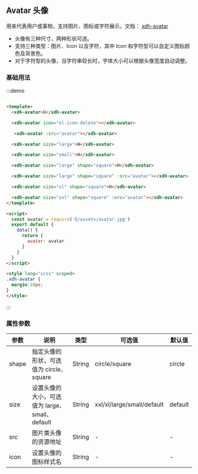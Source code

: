 <script>
  const avatar = require('D/assets/avatar.jpg')
  export default {
    data() {
      return {
        avatar: avatar
      }
    }
  }
</script>
## Avatar 头像

用来代表用户或事物，支持图片、图标或字符展示。文档： [xdh-avatar](#/src/widgets%2Fmodule-widgets_xdh-avatar.html)

- 头像有三种尺寸，两种形状可选。
- 支持三种类型：图片、Icon 以及字符，其中 Icon 和字符型可以自定义图标颜色及背景色。
- 对于字符型的头像，当字符串较长时，字体大小可以根据头像宽度自动调整。

### 基础用法

:::demo
```html

<template>
  <xdh-avatar>U</xdh-avatar>

  <xdh-avatar icon="el-icon-delete"></xdh-avatar>

   <xdh-avatar :src="avatar"></xdh-avatar>

  <xdh-avatar size="large">H</xdh-avatar>

  <xdh-avatar size="small">H</xdh-avatar>

  <xdh-avatar size="large" shape="square">H</xdh-avatar>

  <xdh-avatar size="large" shape="square" :src="avatar"></xdh-avatar>

  <xdh-avatar size="xl" shape="square">H</xdh-avatar>

  <xdh-avatar size="xxl" shape="square" :src="avatar"></xdh-avatar>
</template>

<script>
  const avatar = require('D/assets/avatar.jpg')
  export default {
    data() {
      return {
        avatar: avatar
      }
    }
  }
</script>

<style lang="scss" scoped>
.xdh-avatar {
  margin:10px;
}
</style>
```
:::

### 属性参数

| 参数 | 说明 | 类型 | 可选值 | 默认值 |
|----|----|----|----|----|
| shape | 指定头像的形状，可选值为 circle、square | String | circle/square  | circle |
| size | 设置头像的大小，可选值为 large、small、default | String | xxl/xl/large/small/default | default |
| src | 图片类头像的资源地址 | String | - | -|
| icon | 设置头像的图标样式名 | String | - | - |

